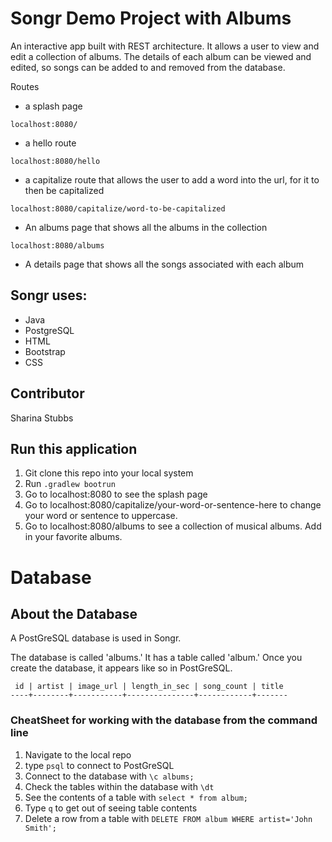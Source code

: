 # Songr Demo Project with Albums
An interactive app built with REST architecture. It allows a user to view and edit a collection of albums. The details of each album can be viewed and edited, so songs can be added to and removed from the database.

Routes
* a splash page
```$xslt
localhost:8080/
```
* a hello route
```$xslt
localhost:8080/hello
```
* a capitalize route that allows the user to add a word into the url, for it to then be capitalized
```
localhost:8080/capitalize/word-to-be-capitalized
```
* An albums page that shows all the albums in the collection
```
localhost:8080/albums
```
* A details page that shows all the songs associated with each album

## Songr uses:
* Java
* PostgreSQL
* HTML
* Bootstrap
* CSS

## Contributor
Sharina Stubbs

## Run this application
1. Git clone this repo into your local system
2. Run `.gradlew bootrun`
3. Go to localhost:8080 to see the splash page
4. Go to localhost:8080/capitalize/your-word-or-sentence-here to change your word or sentence to uppercase.
5. Go to localhost:8080/albums to see a collection of musical albums. Add in your favorite albums.

# Database
## About the Database
A PostGreSQL database is used in Songr. 

The database is called 'albums.' It has a table called 'album.' Once you create the database, it appears like so in PostGreSQL. 
```
 id | artist | image_url | length_in_sec | song_count | title 
----+--------+-----------+---------------+------------+-------
```

### CheatSheet for working with the database from the command line
1. Navigate to the local repo
2. type `psql` to connect to PostGreSQL
3. Connect to the database with `\c albums;`
4. Check the tables within the database with `\dt`
5. See the contents of a table with `select * from album;`
6. Type `q` to get out of seeing table contents
7. Delete a row from a table with `DELETE FROM album WHERE artist='John Smith';`
